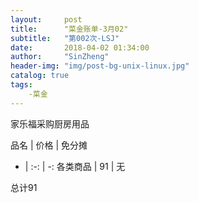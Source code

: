 ```yaml
---
layout:     post
title:      "菜金账单-3月02"
subtitle:   "第002次-LSJ"
date:       2018-04-02 01:34:00
author:     "SinZheng"
header-img: "img/post-bg-unix-linux.jpg"
catalog: true
tags:
    -菜金
---
```

  家乐福采购厨房用品

品名 | 价格 | 免分摊 
- | :-: | -: 
各类商品 | 91 | 无

总计91
